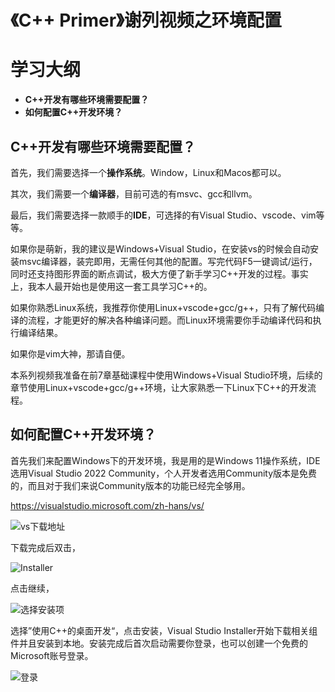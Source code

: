 # 《C++ Primer》谢列视频之环境配置

# 学习大纲

* **C++开发有哪些环境需要配置？**
* **如何配置C++开发环境？**

## C++开发有哪些环境需要配置？

首先，我们需要选择一个**操作系统**。Window，Linux和Macos都可以。

其次，我们需要一个**编译器**，目前可选的有msvc、gcc和llvm。

最后，我们需要选择一款顺手的**IDE**，可选择的有Visual Studio、vscode、vim等等。

如果你是萌新，我的建议是Windows+Visual Studio，在安装vs的时候会自动安装msvc编译器，装完即用，无需任何其他的配置。写完代码F5一键调试/运行，同时还支持图形界面的断点调试，极大方便了新手学习C++开发的过程。事实上，我本人最开始也是使用这一套工具学习C++的。

如果你熟悉Linux系统，我推荐你使用Linux+vscode+gcc/g++，只有了解代码编译的流程，才能更好的解决各种编译问题。而Linux环境需要你手动编译代码和执行编译结果。

如果你是vim大神，那请自便。

本系列视频我准备在前7章基础课程中使用Windows+Visual Studio环境，后续的章节使用Linux+vscode+gcc/g++环境，让大家熟悉一下Linux下C++的开发流程。

## 如何配置C++开发环境？

首先我们来配置Windows下的开发环境，我是用的是Windows 11操作系统，IDE选用Visual Studio 2022 Community，个人开发者选用Community版本是免费的，而且对于我们来说Community版本的功能已经完全够用。

https://visualstudio.microsoft.com/zh-hans/vs/

![vs下载地址](https://s2.loli.net/2022/05/29/EqoMKCfSuxa41Xh.png)

下载完成后双击，

![Installer](https://s2.loli.net/2022/05/29/9XMpqCu6UbYFEvB.png)

点击继续，

![选择安装项](https://s2.loli.net/2022/05/29/ecUJj9QGIdyrT2O.png)

选择”使用C++的桌面开发“，点击安装，Visual Studio Installer开始下载相关组件并且安装到本地。安装完成后首次启动需要你登录，也可以创建一个免费的Microsoft账号登录。

![登录](https://s2.loli.net/2022/05/29/GleoWTSDhimYIBH.png)